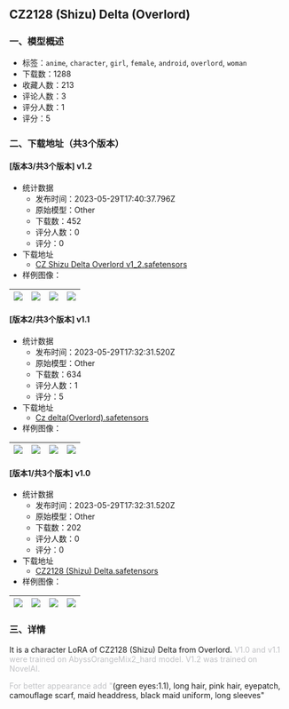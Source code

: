 ## CZ2128 (Shizu) Delta (Overlord)
### 一、模型概述

- 标签：`anime`, `character`, `girl`, `female`, `android`, `overlord`, `woman`
- 下载数：1288
- 收藏人数：213
- 评论人数：3
- 评分人数：1
- 评分：5

### 二、下载地址（共3个版本）

#### [版本3/共3个版本] v1.2

- 统计数据
  - 发布时间：2023-05-29T17:40:37.796Z
  - 原始模型：Other
  - 下载数：452
  - 评分人数：0
  - 评分：0
- 下载地址
  - [CZ Shizu Delta Overlord v1_2.safetensors](https://civitai.com/api/download/models/84882)
- 样例图像：

| <img src="https://image.civitai.com/xG1nkqKTMzGDvpLrqFT7WA/06f459af-4c6e-4177-a649-d5ee4feec37d/width=450/959402.jpeg" /> | <img src="https://image.civitai.com/xG1nkqKTMzGDvpLrqFT7WA/f104bd5b-50b6-4278-a900-3dcfe4d5fa30/width=450/959406.jpeg" /> | <img src="https://image.civitai.com/xG1nkqKTMzGDvpLrqFT7WA/0282230c-6d72-4fd3-833c-d5c8e0c4c8b9/width=450/959410.jpeg" /> | <img src="https://image.civitai.com/xG1nkqKTMzGDvpLrqFT7WA/a68bec8e-cc27-4bcc-bc60-14a9eecdd115/width=450/959403.jpeg" /> |
| ---- | ---- | ---- | ---- |

#### [版本2/共3个版本] v1.1

- 统计数据
  - 发布时间：2023-05-29T17:32:31.520Z
  - 原始模型：Other
  - 下载数：634
  - 评分人数：1
  - 评分：5
- 下载地址
  - [Cz delta(Overlord).safetensors](https://civitai.com/api/download/models/17639)
- 样例图像：

| <img src="https://image.civitai.com/xG1nkqKTMzGDvpLrqFT7WA/28415bef-a013-4c22-9351-27b0ae4a1800/width=450/180195.jpeg" /> | <img src="https://image.civitai.com/xG1nkqKTMzGDvpLrqFT7WA/a759ba6c-64b6-4167-12e0-c062dae7bf00/width=450/180192.jpeg" /> | <img src="https://image.civitai.com/xG1nkqKTMzGDvpLrqFT7WA/8f34d46e-3499-4dbd-1d4c-ee859126d900/width=450/180194.jpeg" /> | <img src="https://image.civitai.com/xG1nkqKTMzGDvpLrqFT7WA/a61890cf-60c1-4aa5-54a8-62eb3f4f9c00/width=450/180193.jpeg" /> |
| ---- | ---- | ---- | ---- |

#### [版本1/共3个版本] v1.0

- 统计数据
  - 发布时间：2023-05-29T17:32:31.520Z
  - 原始模型：Other
  - 下载数：202
  - 评分人数：0
  - 评分：0
- 下载地址
  - [CZ2128 (Shizu) Delta.safetensors](https://civitai.com/api/download/models/12756)
- 样例图像：

| <img src="https://image.civitai.com/xG1nkqKTMzGDvpLrqFT7WA/e296f3ea-fe88-4815-4ab9-6f5923590a00/width=450/123200.jpeg" /> | <img src="https://image.civitai.com/xG1nkqKTMzGDvpLrqFT7WA/9c1a59bc-9933-48cd-7174-3985432fdb00/width=450/123204.jpeg" /> | <img src="https://image.civitai.com/xG1nkqKTMzGDvpLrqFT7WA/aab5b5bb-a119-46a4-01cc-c423c56e7f00/width=450/123203.jpeg" /> | <img src="https://image.civitai.com/xG1nkqKTMzGDvpLrqFT7WA/d58cd025-48fe-4fd6-780e-28ef7c21e700/width=450/123202.jpeg" /> |
| ---- | ---- | ---- | ---- |


### 三、详情
<p>It is a character LoRA of CZ2128 (Shizu) Delta from Overlord. <span style="color:rgb(193, 194, 197)">V1.0 and v1.1 were trained on AbyssOrangeMix2_hard model. V1.2 was trained on NovelAI.</span></p><p><span style="color:rgb(193, 194, 197)">For better appearance add "</span>(green eyes:1.1), long hair, pink hair, eyepatch, camouflage scarf, maid headdress, black maid uniform, long sleeves"</p>